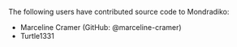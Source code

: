 The following users have contributed source code to Mondradiko:

- Marceline Cramer (GitHub: @marceline-cramer)
- Turtle1331
